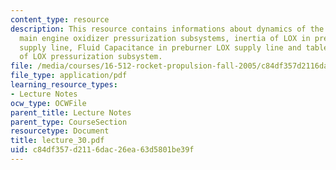 ```yaml
---
content_type: resource
description: This resource contains informations about dynamics of the space shuttle
  main engine oxidizer pressurization subsystems, inertia of LOX in pre-burner common
  supply line, Fluid Capacitance in preburner LOX supply line and table on dynamics
  of LOX pressurization subsystem.
file: /media/courses/16-512-rocket-propulsion-fall-2005/c84df357d2116dac26ea63d5801be39f_lecture_30.pdf
file_type: application/pdf
learning_resource_types:
- Lecture Notes
ocw_type: OCWFile
parent_title: Lecture Notes
parent_type: CourseSection
resourcetype: Document
title: lecture_30.pdf
uid: c84df357-d211-6dac-26ea-63d5801be39f
---
```

